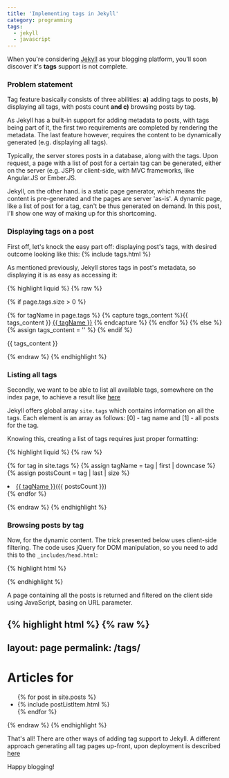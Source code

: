 ```yaml
---
title: 'Implementing tags in Jekyll'
category: programming
tags:
  - jekyll
  - javascript
---
```


When you're considering [Jekyll](http://jekyllrb.com/) as your blogging platform, you'll soon discover it's **tags** support is not complete.

### Problem statement

Tag feature basically consists of three abilities: **a)** adding tags to posts, **b)** displaying all tags, with posts count **and c)** browsing posts by tag.

As Jekyll has a built-in support for adding metadata to posts, with tags being part of it, the first two requirements are completed by rendering the metadata. The last feature however, requires the content to be dynamically generated (e.g. displaying all tags).

Typically, the server stores posts in a database, along with the tags. Upon request, a page with a list of post for a certain tag can be generated, either on the server (e.g. JSP) or client-side, with MVC frameworks, like Angular.JS or Ember.JS.

Jekyll, on the other hand. is a static page generator, which means the content is pre-generated and the pages are server 'as-is'. A dynamic page, like a list of post for a tag, can't be thus generated on demand. In this post, I'll show one way of making up for this shortcoming.

### Displaying tags on a post

<p>First off, let's knock the easy part off: displaying post's tags, with desired outcome looking like this: {% include tags.html %}</p>

As mentioned previously, Jekyll stores tags in post's metadata, so displaying it is as easy as accessing it:

{% highlight liquid %}
{% raw %}

{% if page.tags.size > 0 %}

  {% for tagName in page.tags %}
    {% capture tags_content %}{{ tags_content }}
    <a href='/tags?tagName={{ tagName }}'><i class='glyphicon glyphicon-tag'></i>{{ tagName }}</a>
    {% endcapture %}
  {% endfor %}
{% else %}
  {% assign tags_content = '' %}
{% endif %}

{{ tags_content }}

{% endraw %}
{% endhighlight %}


### Listing all tags

Secondly, we want to be able to list all available tags, somewhere on the index page, to
achieve a result like [here](/)

Jekyll offers global array `site.tags` which contains information on all the tags. Each
element is an array as follows: [0] - tag name and [1] - all posts for the tag.

Knowing this, creating a list of tags requires just proper formatting:

{% highlight liquid %}
{% raw %}

{% for tag in site.tags %}
  {% assign tagName = tag | first | downcase %}
  {% assign postsCount = tag | last | size %}
  <li><a href='/tags?tagName={{ tagName }}'><i class='glyphicon glyphicon-tag'></i>{{ tagName }}</a>({{ postsCount }})</li>
{% endfor %}

{% endraw %}
{% endhighlight %}


### Browsing posts by tag

Now, for the dynamic content. The trick presented below uses client-side filtering. The code uses jQuery for DOM manipulation, so you need to add this to the `_includes/head.html`:

{% highlight html %}
<script src="//code.jquery.com/jquery-1.11.2.min.js"></script>
{% endhighlight %}

A page containing all the posts is returned and filtered on the client side using
JavaScript, basing on URL parameter.

{% highlight html %}
{% raw %}
---
layout: page
permalink: /tags/
---

<h1>Articles for <i class='glyphicon glyphicon-tag'></i> <span id='tagName'></span></h1>
<ul class="post-list">
  {% for post in site.posts %}
    <li class='post hidden {{ post.tags | join: " " }}'>
      {% include postListItem.html %}
    </li>
  {% endfor %}
</ul>

<script>
function getParameterByName(name) {
    name = name.replace(/[\[]/, "\\[").replace(/[\]]/, "\\]");
    var regex = new RegExp("[\\?&]" + name + "=([^&#]*)"),
        results = regex.exec(location.search);
    return results === null ? "" : decodeURIComponent(results[1].replace(/\+/g, " "));
}

var tagName = getParameterByName("tagName");

$('.'+tagName).removeClass('hidden');
$('#tagName').text(tagName);
</script>

{% endraw %}
{% endhighlight %}

That's all! There are other ways of adding tag support to Jekyll. A different approach generating all tag pages up-front, upon deployment is described [here](http://charliepark.org/tags-in-jekyll/)

Happy blogging!
